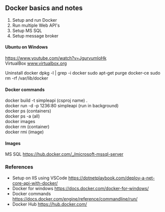 ## Docker basics and notes

1. Setup and run Docker
2. Run multiple Web API's
3. Setup MS SQL
4. Setup message broker

#### Ubuntu on Windows 
https://www.youtube.com/watch?v=JgurvumloHk  
VirtualBox www.virtualbox.org  

Uninstall docker
dpkg -l | grep -i docker
sudo apt-get purge docker-ce
sudo rm -rf /var/lib/docker

#### Docker commands
docker build -t simpleapi (csproj name) .  
docker run -d -p 1236:80 simpleapi (run in background)  
docker ps (containers)  
docker ps -a (all)  
docker images  
docker rm (container)  
docker rmi (image)  

#### Images
MS SQL https://hub.docker.com/_/microsoft-mssql-server

### References
- Setup on IIS using VSCode https://dotnetplaybook.com/deploy-a-net-core-api-with-docker/
- Docker for windows https://docs.docker.com/docker-for-windows/
- Docker commands https://docs.docker.com/engine/reference/commandline/run/
- Docker Hub https://hub.docker.com/ 
